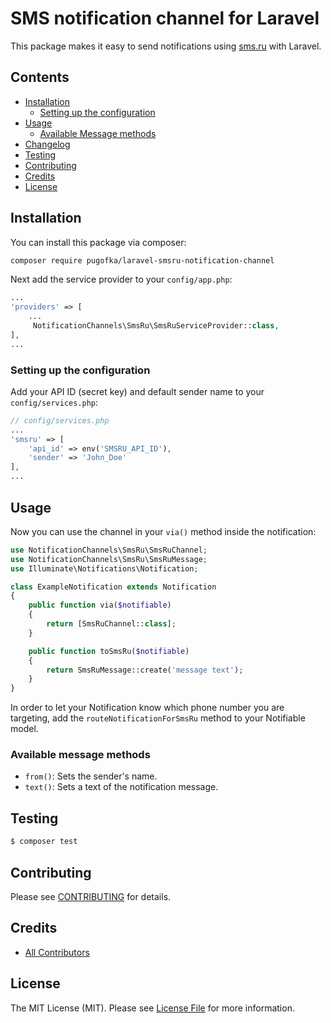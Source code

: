 # SMS notification channel for Laravel

This package makes it easy to send notifications using [sms.ru](https://sms.ru/) with Laravel.

## Contents

- [Installation](#installation)
    - [Setting up the configuration](#setting-up-the-configuration)
- [Usage](#usage)
    - [Available Message methods](#available-message-methods)
- [Changelog](#changelog)
- [Testing](#testing)
- [Contributing](#contributing)
- [Credits](#credits)
- [License](#license)


## Installation

You can install this package via composer:

``` bash
composer require pugofka/laravel-smsru-notification-channel
```

Next add the service provider to your `config/app.php`:

```php
...
'providers' => [
    ...
     NotificationChannels\SmsRu\SmsRuServiceProvider::class,
],
...
```



### Setting up the configuration

Add your API ID (secret key) and default sender name to your `config/services.php`:

```php
// config/services.php
...
'smsru' => [
    'api_id' => env('SMSRU_API_ID'),
    'sender' => 'John_Doe'
],
...
```

## Usage

Now you can use the channel in your `via()` method inside the notification:

``` php
use NotificationChannels\SmsRu\SmsRuChannel;
use NotificationChannels\SmsRu\SmsRuMessage;
use Illuminate\Notifications\Notification;

class ExampleNotification extends Notification
{
    public function via($notifiable)
    {
        return [SmsRuChannel::class];
    }

    public function toSmsRu($notifiable)
    {
        return SmsRuMessage::create('message text');
    }
}
```


In order to let your Notification know which phone number you are targeting, add the `routeNotificationForSmsRu` method to your Notifiable model.

### Available message methods

- `from()`: Sets the sender's name.
- `text()`: Sets a text of the notification message.

## Testing

``` bash
$ composer test
```

## Contributing

Please see [CONTRIBUTING](CONTRIBUTING.md) for details.

## Credits

- [All Contributors](../../contributors)

## License

The MIT License (MIT). Please see [License File](LICENSE.md) for more information.
